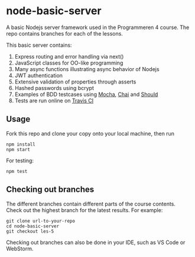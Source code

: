 # node-basic-server
A basic Nodejs server framework used in the Programmeren 4 course. The repo contains branches for each of the lessons.

This basic server contains:
1. Express routing and error handling via next()
2. JavaScript classes for OO-like programming
3. Many async functions illustrating async behavior of Nodejs
4. JWT authentication
5. Extensive validation of properties through asserts
6. Hashed passwords using bcrypt
7. Examples of BDD testcases using [Mocha](https://mochajs.org/), [Chai](http://www.chaijs.com/) and [Should](http://www.chaijs.com/api/bdd/)
8. Tests are run online on [Travis CI](https://travis-ci.org/avansinformatica/node-basic-server)

## Usage
Fork this repo and clone your copy onto your local machine, then run

```
npm install
npm start
```

For testing:
```
npm test
```

## Checking out branches
The different branches contain different parts of the course contents. Check out the highest branch for the latest results. For example:

```
git clone url-to-your-repo
cd node-basic-server
git checkout les-5
```
Checking out branches can also be done in your IDE, such as VS Code or WebStorm.